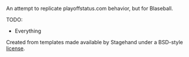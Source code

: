 An attempt to replicate playoffstatus.com behavior, but for Blaseball.

TODO:
* Everything

Created from templates made available by Stagehand under a BSD-style
[license](https://github.com/dart-lang/stagehand/blob/master/LICENSE).
